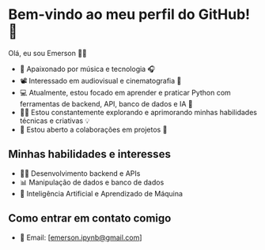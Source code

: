 # Bem-vindo ao meu perfil do GitHub! 👋

Olá, eu sou Emerson 👨‍💻

- 🎵 Apaixonado por música e tecnologia 🎧
- 📽️ Interessado em audiovisual e cinematografia 🎥
- 💻 Atualmente, estou focado em aprender e praticar Python com ferramentas de backend, API, banco de dados e IA 🚀
- 👨‍🔬 Estou constantemente explorando e aprimorando minhas habilidades técnicas e criativas 💡
- 💼 Estou aberto a colaborações em projetos 🤝

## Minhas habilidades e interesses

- 👩‍💻 Desenvolvimento backend e APIs
- 📊 Manipulação de dados e banco de dados
- 🤖 Inteligência Artificial e Aprendizado de Máquina



## Como entrar em contato comigo

- 📧 Email: [emerson.ipynb@gmail.com]
